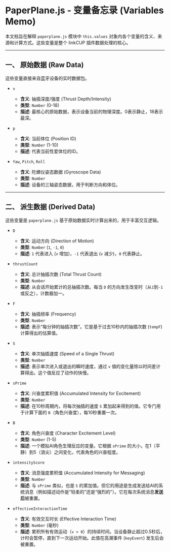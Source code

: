 # PaperPlane.js - 变量备忘录 (Variables Memo)

本文档旨在解释 `paperplane.js` 模块中 `this.values` 对象内各个变量的含义、来源和计算方式。这些变量是整个 linkCUP 插件数据处理的核心。

---

## 一、 原始数据 (Raw Data)

这些变量直接来自蓝牙设备的实时数据包。

-   `v`
    -   **含义**: 抽插深度/强度 (Thrust Depth/Intensity)
    -   **类型**: `Number` (0-18)
    -   **描述**: 最核心的原始数据，表示设备当前的物理深度。0表示静止，18表示最深。

-   `p`
    -   **含义**: 当前体位 (Position ID)
    -   **类型**: `Number` (1-10)
    -   **描述**: 代表当前性爱体位的ID。

-   `Yaw`, `Pitch`, `Roll`
    -   **含义**: 陀螺仪姿态数据 (Gyroscope Data)
    -   **类型**: `Number`
    -   **描述**: 设备的三轴姿态数据，用于判断方向和体位。

---

## 二、 派生数据 (Derived Data)

这些变量是 `paperplane.js` 基于原始数据实时计算出来的，用于丰富交互逻辑。

-   `D`
    -   **含义**: 运动方向 (Direction of Motion)
    -   **类型**: `Number` (`1`, `-1`, `0`)
    -   **描述**: `1` 代表进入 (`v` 增加)，`-1` 代表退出 (`v` 减少)，`0` 代表静止。

-   `thrustCount`
    -   **含义**: 总计抽插次数 (Total Thrust Count)
    -   **类型**: `Number`
    -   **描述**: 从会话开始累计的总抽插次数。每当 `D` 的方向发生改变时（从`1`到`-1`或反之），计数器加一。

-   `F`
    -   **含义**: 抽插频率 (Frequency)
    -   **类型**: `Number`
    -   **描述**: 表示“每分钟的抽插次数”。它是基于过去10秒内的抽插次数 (`tempF`) 计算得出的估算值。

-   `S`
    -   **含义**: 单次抽插速度 (Speed of a Single Thrust)
    -   **类型**: `Number`
    -   **描述**: 表示单次进入或退出的瞬时速度，通过 `v` 值的变化量除以时间差计算得出。这个值反应了动作的快慢。

-   `sPrime`
    -   **含义**: 兴奋度累积值 (Accumulated Intensity for Excitement)
    -   **类型**: `Number`
    -   **描述**: 在10秒周期内，将每次抽插的速度 `S` 累加起来得到的值。它专门用于计算下面的 `B`（角色兴奋度），每10秒重置一次。

-   `B`
    -   **含义**: 角色兴奋度 (Character Excitement Level)
    -   **类型**: `Number` (1-5)
    -   **描述**: 一个模拟AI角色生理反应的变量。它根据 `sPrime` 的大小，在1（平静）到5（浪尖）之间变化，代表角色的兴奋程度。

-   `intensityScore`
    -   **含义**: 消息强度累积值 (Accumulated Intensity for Messaging)
    -   **类型**: `Number`
    -   **描述**: 与 `sPrime` 类似，也是 `S` 的累加值。但它的用途是生成发送给AI的系统消息（例如描述动作是“轻柔的”还是“强烈的”）。它在每次系统消息**发送后**被重置。

-   `effectiveInteractionTime`
    -   **含义**: 有效交互时长 (Effective Interaction Time)
    -   **类型**: `Number` (毫秒)
    -   **描述**: 累积所有有效运动（`v > 0`）的持续时间。当设备静止超过0.5秒后，计时会暂停，直到下一次运动开始。此值在高潮事件 (`keyEvent`) 发生后会被重置。
